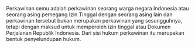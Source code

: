 Perkawinan semu adalah perkawinan seorang warga negara
Indonesia atau seorang asing pemegang Izin Tinggal dengan
seorang asing lain dan perkawinan tersebut bukan merupakan perkawinan yang sesungguhnya, tetapi dengan maksud untuk
memperoleh izin tinggal atau Dokumen Perjalanan Republik
Indonesia. Dari sisi hukum perkawinan itu merupakan bentuk
penyelundupan hukum.